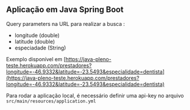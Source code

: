 ## Aplicação em Java Spring Boot

Query parameters na URL para realizar a busca : 
 * longitude (double)
 * latitude (double)
 * especiadade (String)

Exemplo disponível em [https://java-pleno-teste.herokuapp.com/prestadores?longitude=-46.9332&latitude=-23.5493&especialidade=dentista](https://java-pleno-teste.herokuapp.com/prestadores?longitude=-46.9332&latitude=-23.5493&especialidade=dentista)

Para rodar a aplicação local, é necessário definir uma api-key no arquivo `src/main/resources/application.yml` 
